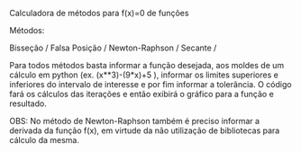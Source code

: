 Calculadora de métodos para f(x)=0 de funções

Métodos: 

Bisseção /
Falsa Posição /
Newton-Raphson /
Secante /

Para todos métodos basta informar a função desejada, aos moldes de um cálculo em python (ex. (x**3)-(9*x)+5 ), informar os limites superiores e inferiores
do intervalo de interesse e por fim informar a tolerância. O código fará os cálculos das iterações e então exibirá o gráfico para a função e resultado.

OBS: No método de Newton-Raphson também é preciso informar a derivada da função f(x), em virtude da não utilização de bibliotecas para cálculo da mesma.
